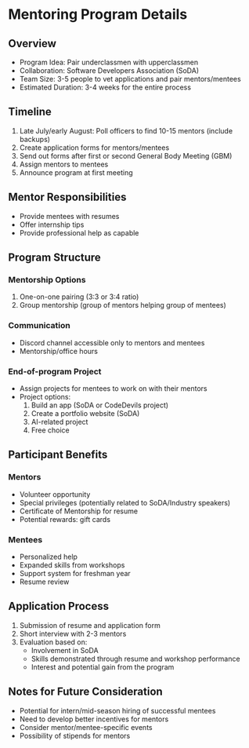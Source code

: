 # Mentoring Program Details

## Overview
- Program Idea: Pair underclassmen with upperclassmen
- Collaboration: Software Developers Association (SoDA)
- Team Size: 3-5 people to vet applications and pair mentors/mentees
- Estimated Duration: 3-4 weeks for the entire process

## Timeline
1. Late July/early August: Poll officers to find 10-15 mentors (include backups)
2. Create application forms for mentors/mentees
3. Send out forms after first or second General Body Meeting (GBM)
4. Assign mentors to mentees
5. Announce program at first meeting

## Mentor Responsibilities
- Provide mentees with resumes
- Offer internship tips
- Provide professional help as capable

## Program Structure

### Mentorship Options
1. One-on-one pairing (3:3 or 3:4 ratio)
2. Group mentorship (group of mentors helping group of mentees)

### Communication
- Discord channel accessible only to mentors and mentees
- Mentorship/office hours

### End-of-program Project
- Assign projects for mentees to work on with their mentors
- Project options:
  1. Build an app (SoDA or CodeDevils project)
  2. Create a portfolio website (SoDA)
  3. AI-related project
  4. Free choice

## Participant Benefits

### Mentors
- Volunteer opportunity
- Special privileges (potentially related to SoDA/Industry speakers)
- Certificate of Mentorship for resume
- Potential rewards: gift cards

### Mentees
- Personalized help
- Expanded skills from workshops
- Support system for freshman year
- Resume review

## Application Process
1. Submission of resume and application form
2. Short interview with 2-3 mentors
3. Evaluation based on:
   - Involvement in SoDA
   - Skills demonstrated through resume and workshop performance
   - Interest and potential gain from the program

## Notes for Future Consideration
- Potential for intern/mid-season hiring of successful mentees
- Need to develop better incentives for mentors
- Consider mentor/mentee-specific events
- Possibility of stipends for mentors
